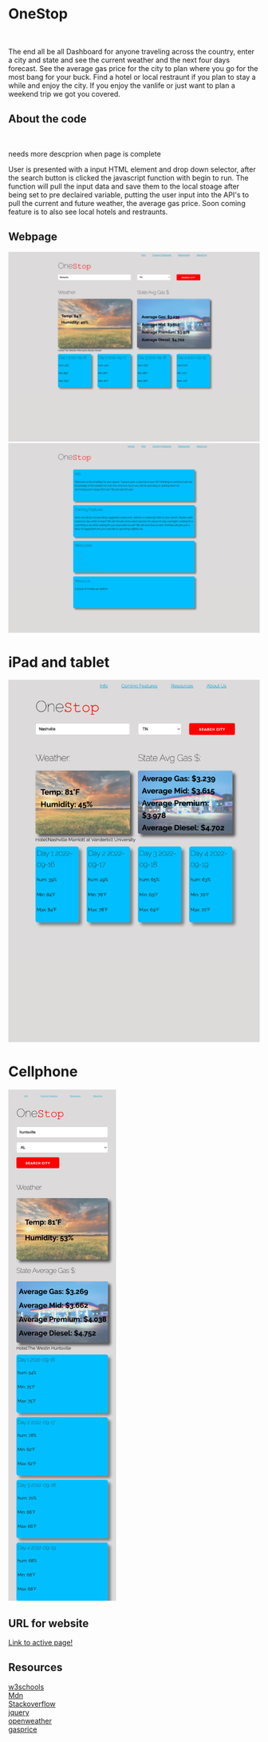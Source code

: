 # OneStop
<br>
<p>The end all be all Dashboard for anyone traveling across the country, enter a city and state and see the current weather and the next four days forecast. See the average gas price for the city to plan where you go for the most bang for your buck. Find a hotel or local restraunt if you plan to stay a while and enjoy the city. If you enjoy the vanlife or just want to plan a weekend trip we got you covered.</p>

## About the code
<br>
<p>needs more descprion when page is complete</p>
<p>User is presented with a input HTML element and drop down selector, after the search button is clicked the javascript function with begin to run. The function will pull the input data and save them to the local stoage after being set to pre declaired variable, putting the user input into the API's to pull the current and future weather, the average gas price. Soon coming feature is to also see local hotels and restraunts.</p>

## Webpage

![OneStop home page](./Images/updatedPage1.png)
![Second page](./Images/updated_page2.png)

# iPad and tablet 
![iPad version](./Images/onestopIpad2update.png)

# Cellphone

![iPhone version](./Images/updatesOnestopSS.png)


## URL for website

[Link to active page!](https://tierney03.github.io/OneStop/)

## Resources
[w3schools](https://www.w3schools.com/)<br>
[Mdn](https://developer.mozilla.org/en-US/)<br>
[Stackoverflow](https://stackoverflow.com/)<br>
[jquery](https://jquery.com/)<br>
[openweather](https://openweathermap.org/)<br>
[gasprice](https://collectapi.com/api/gasPrice/gas-prices-api)

